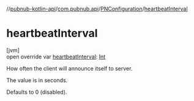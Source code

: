 //[pubnub-kotlin-api](../../../index.md)/[com.pubnub.api](../index.md)/[PNConfiguration](index.md)/[heartbeatInterval](heartbeat-interval.md)

# heartbeatInterval

[jvm]\
open override var [heartbeatInterval](heartbeat-interval.md): [Int](https://kotlinlang.org/api/latest/jvm/stdlib/kotlin/-int/index.html)

How often the client will announce itself to server.

The value is in seconds.

Defaults to 0 (disabled).
